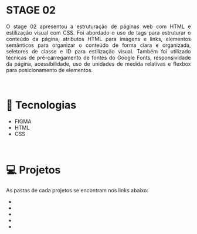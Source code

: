 # STAGE 02
<p align='justify'> O stage 02 apresentou a estruturação de páginas web com HTML e estilização visual com CSS. Foi abordado o uso de tags para estruturar o conteúdo da página, atributos HTML para imagens e links, elementos semânticos para organizar o conteúdo de forma clara e organizada,  seletores de classe e ID para estilização visual. Também foi utilizado técnicas de pré-carregamento de fontes do Google Fonts, responsividade da página, acessibilidade, uso de unidades de medida relativas e flexbox para posicionamento de elementos.</p>
<br>

# 🚀 Tecnologias

- FIGMA
- HTML 
- CSS

<br>

# 💻 Projetos
As pastas de cada projetos se encontram nos links abaixo:

 <ul>
    <li>
        <a href="#" style="color: white;">Móveis Customizados</a>
    </li>
    <li>
        <a href="#" style="color: white;">Corrigindo Bugs</a>
    </li>
    <li>
        <a href="#" style="color: white;">Flutuar</a>
    </li>
    <li>
        <a href="#" style="color: white;">Treine.me</a>
    </li>
    <li>
        <a href="#" style="color: white;">Rocket.sect</a>
    </li>
 </ul>
